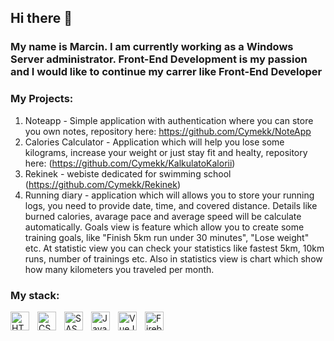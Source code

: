 ## Hi there 👋

### My name is Marcin. I am currently working as a Windows Server administrator. Front-End Development is my passion and I would like to continue my carrer like Front-End Developer

### My Projects:
1) Noteapp - Simple application with authentication where you can store you own notes, repository here: https://github.com/Cymekk/NoteApp
2) Calories Calculator - Application which will help you lose some kilograms, increase your weight or just stay fit and healty, repository here: (https://github.com/Cymekk/KalkulatoKalorii)
3) Rekinek - webiste dedicated for swimming school (https://github.com/Cymekk/Rekinek)
4) Running diary - application which will allows you to store your running logs, you need to provide date, time, and covered distance. Details like burned calories, avarage pace and average speed will be calculate automatically. Goals view is feature which allow you to create some training goals, like "Finish 5km run under 30 minutes", "Lose weight" etc. At statistic view you can check your statistics like fastest 5km, 10km runs, number of trainings etc. Also in statistics view is chart which show how many kilometers you traveled per month.

### My stack:
<img align="left" alt="HTML5" width="30px" style="padding-right:10px;" src="https://cdn.jsdelivr.net/gh/devicons/devicon/icons/html5/html5-original.svg" />
<img align="left" alt="CSS3" width="30px" style="padding-right:10px;" src="https://cdn.jsdelivr.net/gh/devicons/devicon/icons/css3/css3-original.svg" />
<img align="left" alt="SASS" width="30px" style="padding-right:10px;" src="https://cdn.jsdelivr.net/gh/devicons/devicon/icons/sass/sass-original.svg" />
<img align="left" alt="JavaScript" width="30px" style="padding-right:10px;" src="https://cdn.jsdelivr.net/gh/devicons/devicon/icons/javascript/javascript-original.svg" />
<img align="left" alt="VueJS" width="30px" style="padding-right:10px;" src="https://cdn.jsdelivr.net/gh/devicons/devicon/icons/vuejs/vuejs-original.svg" />
<img align="left" alt="Firebase" width="30px" style="padding-right:10px;" src="https://cdn.jsdelivr.net/gh/devicons/devicon/icons/firebase/firebase-plain.svg" />




<!--
**Cymekk/Cymekk** is a ✨ _special_ ✨ repository because its `README.md` (this file) appears on your GitHub profile.

Here are some ideas to get you started:

- 🔭 I’m currently working on ...
- 🌱 I’m currently learning ...
- 👯 I’m looking to collaborate on ...
- 🤔 I’m looking for help with ...
- 💬 Ask me about ...
- 📫 How to reach me: ...
- 😄 Pronouns: ...
- ⚡ Fun fact: ...
-->
